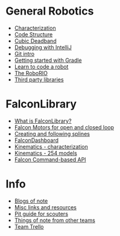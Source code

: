 # General Robotics

 - [Characterization](docs/guides/generalRobot/characterization)
 - [Code Structure](docs/guides/generalRobot/codeStructure)
 - [Cubic Deadband](docs/guides/generalRobot/cubicDeadband)
 - [Debugging with IntelliJ](docs/guides/generalRobot/debug)
 - [Git intro](docs/guides/generalRobot/git)
 - [Getting started with Gradle](docs/guides/generalRobot/introToGradle)
 - [Learn to code a robot](docs/guides/generalRobot/learnToRobot)
 - [The RoboRIO](docs/guides/generalRobot/roborio)
 - [Third party libraries](docs/guides/generalRobot/thirdParty)

# FalconLibrary

- [What is FalconLibrary?](docs/guides/falconlib/intro)
- [Falcon Motors for open and closed loop](docs/guides/falconlib/falconmotor)
- [Creating and following splines](docs/guides/falconlib/pathing)
- [FalconDashboard](docs/guides/falconlib/falcondash)
- [Kinematics - characterization](docs/learn/characterization)
- [Kinematics - 254 models](docs/guides/falconlib/kinematics)
- [Falcon Command-based API](docs/guides/falconlib/commandBased)


# Info

- [Blogs of note](docs/info/blogs)
- [Misc links and resources](docs/info/miscResources)
- [Pit guide for scouters](docs/info/pitguide)
- [Things of note from other teams](docs/info/teamnotes)
- [Team Trello](docs/info/trello)




<!-- 
 - Quick Links
   - [How to program a robot](docs/guides/readme)
   - [FalconLibrary Links](docs/guides/falconlib/index)
   - [Characterization](docs/learn/characterization)
   - [Gitting Gud](docs/git)
   - [Team Trello](docs/trello)
 
 - FalconLibrary
   - [What is FalconLibrary?](docs/guides/falconlib/intro)
   - [Falcon Motors for open and closed loop](docs/guides/falconlib/falconmotor)
   - [Creating and following splines](docs/guides/falconlib/pathing)
   - [FalconDashboard](docs/guides/falconlib/falcondash)
   - [Kinematics - characterization](docs/learn/characterization)
   - [Kinematics - 254 models](docs/guides/falconlib/kinematics)

 - 3rd party references
   - [3rd Party Documentation](docs/thirdParty)

 - Learn to Program and Blog Posts
   - [Using a cubic deadband](docs/learn/cubicdeadband)
   - [Debugging robot code](docs/guides/debug)

 - Notes
   - [FMS Behind The Scenes](docs/fms)
   - [RoboRIO](docs/roborio)
   - [Depencancy URLs](docs/deps)
   - [DriverStation](docs/ds)
  
 - External Links
   - [Misc useful links](docs/miscResources) -->